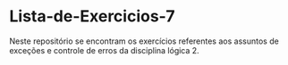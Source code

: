 # Lista-de-Exercicios-7
Neste repositório se encontram os exercícios referentes aos assuntos de exceções e controle de erros da disciplina lógica 2.
